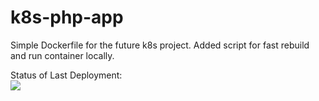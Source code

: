 # k8s-php-app
Simple Dockerfile for the future k8s project.
Added script for fast rebuild and run container locally.

Status of Last Deployment:<br>
<img src="https://github.com/gitwood8/k8s-php-app/workflows/docker-pipeline/badge.svg?branch=main"><br>
